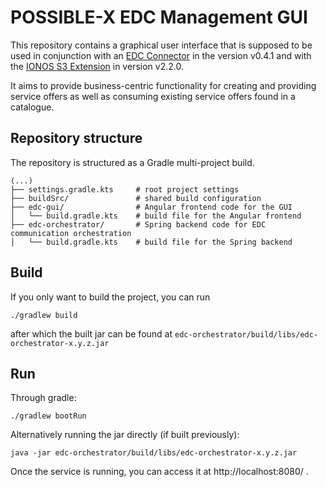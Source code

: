 # POSSIBLE-X EDC Management GUI

This repository contains a graphical user interface that is supposed to be used in conjunction with an [EDC Connector](https://github.com/eclipse-edc/Connector) in the version v0.4.1 and with the [IONOS S3 Extension](https://github.com/Digital-Ecosystems/edc-ionos-s3/) in version v2.2.0.

It aims to provide business-centric functionality for creating and providing service offers as well as consuming existing service offers found in a catalogue.

## Repository structure
The repository is structured as a Gradle multi-project build.

```
(...)
├── settings.gradle.kts     # root project settings
├── buildSrc/               # shared build configuration
├── edc-gui/                # Angular frontend code for the GUI
│   └── build.gradle.kts    # build file for the Angular frontend
├── edc-orchestrator/       # Spring backend code for EDC communication orchestration
│   └── build.gradle.kts    # build file for the Spring backend
```

## Build

If you only want to build the project, you can run
```
./gradlew build
```
after which the built jar can be found at `edc-orchestrator/build/libs/edc-orchestrator-x.y.z.jar`

## Run
Through gradle:
```
./gradlew bootRun
```

Alternatively running the jar directly (if built previously):
```
java -jar edc-orchestrator/build/libs/edc-orchestrator-x.y.z.jar
```

Once the service is running, you can access it at http://localhost:8080/ .